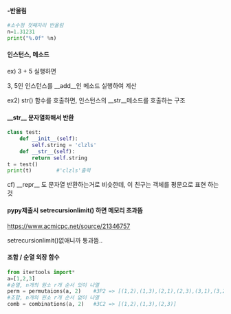 #### -반올림

```python
#소수점 첫째자리 반올림
n=1.31231
print("%.0f" %n) 
```



#### 인스턴스, 메소드

ex) 3 + 5 실행하면

3, 5인 인스턴스를 \_\_add\_\_인 메소드 실행하여 계산

ex2) str() 함수를 호출하면, 인스턴스의 \_\_str\_\_메소드를 호출하는 구조



#### \_\_str\_\_ 문자열화해서 반환

```python
class test:
    def __init__(self):
        self.string = 'clzls'
    def __str__(self):
        return self.string
t = test()
print(t) 		#'clzls'출력
```



cf) \_\_repr\_\_ 도 문자열 반환하는거로 비슷한데, 이 친구는 객체를 평문으로 표현 하는 것



#### pypy제출시 setrecursionlimit() 하면 메모리 초과뜸

https://www.acmicpc.net/source/21346757

setrecursionlimit()없애니까 통과뜸.. 



#### 조합 / 순열 외장 함수

```python
from itertools import*
a=[1,2,3]
#순열, n개의 원소 r개 순서 있이 나열
perm = permutaions(a, 2)	#3P2 => [(1,2),(1,3),(2,1),(2,3),(3,1),(3,2)]
#조합, n개의 원소 r개 순서 없이 나열
comb = combinations(a, 2)	#3C2 => [(1,2),(1,3),(2,3)]
```

